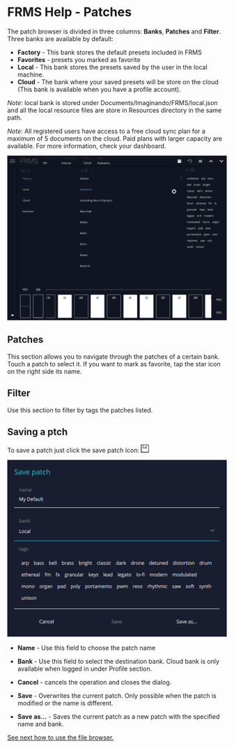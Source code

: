 # FRMS Help - Patches

The patch browser is divided in three columns: **Banks**, **Patches** and **Filter**. Three banks are available by default:

- **Factory** - This bank stores the default presets included in FRMS
- **Favorites** - presets you marked as favorite
- **Local** - This bank stores the presets saved by the user in the local machine.
- **Cloud** - The bank where your saved presets will be store on the cloud \(This bank is available when you have a profile account\).

_Note_: local bank is stored under Documents/Imaginando/FRMS/local.json and all the local resource files are store in Resources directory in the same path.

_Note_: All registered users have access to a free cloud sync plan for a maximum of 5 documents on the cloud. Paid plans with larger capacity are available. For more information, check your dashboard.

<img src="/frms/images/patch-browser.png" style="padding: 0px;" alt="FRMS Patch Browser" />

## Patches

This section allows you to navigate through the patches of a certain bank. Touch a patch to select it. If you want to mark as favorite, tap the star icon on the right side its name.

## Filter

Use this section to filter by tags the patches listed.

## Saving a ptch

To save a patch just click the save patch icon:
<img src="/frms/images/patch-save-icon.png" style="padding: 0px;" alt="FRMS Patch Save Icon" />

<img src="/frms/images/patch-save-panel.png" style="padding: 0px;" alt="FRMS Patch Save Panel" />

- **Name** - Use this field to choose the patch name

- **Bank** - Use this field to select the destination bank. Cloud bank is only available when logged in under Profile section.

- **Cancel** - cancels the operation and closes the dialog.

- **Save** - Overwrites the current patch. Only possible when the patch is modified or the name is different.

- **Save as...** - Saves the current patch as a new patch with the specified name and bank.

[See next how to use the file browser.](file-browser)
